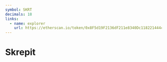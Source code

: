 ```yaml
---
symbol: SKRT
decimals: 18
links:
  - name: explorer
    url: https://etherscan.io/token/0x8F5d19F2136dF211e8340Dc118221444c6c869Fb
---
```


# Skrepit
